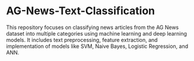 # AG-News-Text-Classification
This repository focuses on classifying news articles from the AG News dataset into multiple categories using machine learning and deep learning models. It includes text preprocessing, feature extraction, and implementation of models like SVM, Naive Bayes, Logistic Regression, and ANN.
